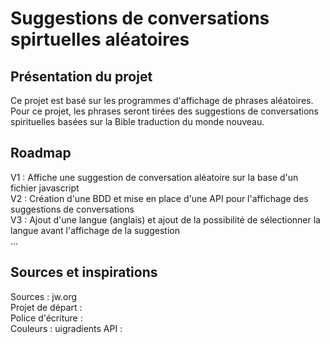 # **Suggestions de conversations spirtuelles aléatoires**

## **Présentation du projet**

Ce projet est basé sur les programmes d'affichage de phrases aléatoires. Pour ce projet, les phrases seront tirées des suggestions de conversations spirituelles basées sur la Bible traduction du monde nouveau.

## Roadmap

V1 : Affiche une suggestion de conversation aléatoire sur la base d'un fichier javascript  
V2 : Création d'une BDD et mise en place d'une API pour l'affichage des suggestions de conversations  
V3 : Ajout d'une langue (anglais) et ajout de la possibilité de sélectionner la langue avant l'affichage de la suggestion  
...

## Sources et inspirations

Sources : jw.org  
Projet de départ :  
Police d'écriture :  
Couleurs : uigradients
API :
